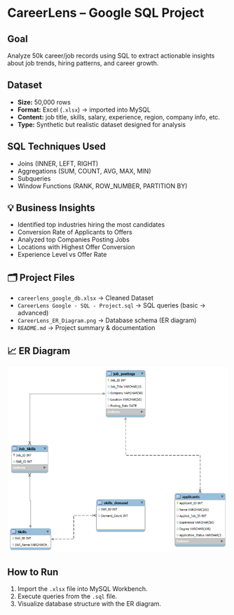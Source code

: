 # CareerLens – Google SQL Project  

## Goal  
Analyze 50k career/job records using SQL to extract actionable insights about job trends, hiring patterns, and career growth.  

##  Dataset  
- **Size:** 50,000 rows  
- **Format:** Excel (`.xlsx`) → imported into MySQL  
- **Content:** job title, skills, salary, experience, region, company info, etc.  
- **Type:** Synthetic but realistic dataset designed for analysis  

##  SQL Techniques Used  
- Joins (INNER, LEFT, RIGHT)  
- Aggregations (SUM, COUNT, AVG, MAX, MIN)  
- Subqueries   
- Window Functions (RANK, ROW_NUMBER, PARTITION BY)  

## 💡 Business Insights  
- Identified top industries hiring the most candidates  
- Conversion Rate of Applicants to Offers
- Analyzed top Companies Posting Jobs  
- Locations with Highest Offer Conversion
- Experience Level vs Offer Rate  

## 🗂️ Project Files  
- `careerlens_google_db.xlsx` → Cleaned Dataset  
- `CareerLens Google - SQL - Project.sql` → SQL queries (basic → advanced)  
- `CareerLens_ER_Diagram.png` → Database schema (ER diagram)  
- `README.md` → Project summary & documentation  

## 📈 ER Diagram  
![ER Diagram](https://github.com/Aastha-collab/CareerLens-Google--SQL-Project/blob/fd1674ac696609bf2b2164b53625deea0836b556/Careerlens_ER%20Diagram.png)  

##  How to Run  
1. Import the `.xlsx` file into MySQL Workbench.  
2. Execute queries from the `.sql` file.  
3. Visualize database structure with the ER diagram.    


